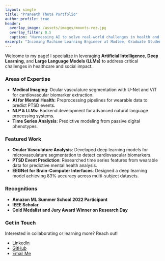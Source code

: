 ```yaml
---
layout: single
title: "Praneeth Thota Portfolio"
author_profile: true
header:
  overlay_image: /assets/images/mounts-rez.jpg
  overlay_filter: 0.5
  caption: "Harnessing AI to solve real-world challenges in health and beyond"
excerpt: "Incoming Machine Learning Engineer at Modlee, Graduate Student Researcher at USC, and AI enthusiast committed to innovation in healthcare and social good."
---
```


Welcome to my page! I specialize in leveraging **Artificial Intelligence**, **Deep Learning**, and **Large Language Models (LLMs)** to address critical challenges in healthcare and social impact.

### Areas of Expertise
- **Medical Imaging:** Ocular vasculature segmentation with U-Net and ViT for cardiovascular biomarker extraction.
- **AI for Mental Health:** Preprocessing pipelines for wearable data to predict PTSD events.
- **NLP & LLMs:** Backend development for advanced natural language processing systems.
- **Time Series Analysis:** Predictive modeling from passive digital phenotypes.

### Featured Work
- **Ocular Vasculature Analysis**: Developed deep learning models for microvasculature segmentation to detect cardiovascular biomarkers.
- **PTSD Event Prediction**: Researched time series features from wearable data for predictive mental health analysis.
- **EEGNet for Brain-Computer Interfaces**: Designed a deep learning model achieving 83% accuracy across multi-subject datasets.

### Recognitions
- **Amazon ML Summer School 2022 Participant**
- **IEEE Scholar**
- **Gold Medalist and Jury Award Winner on Research Day**

### Get in Touch
Interested in collaborating or learning more? Reach out!  
- [LinkedIn](https://linkedin.com/in/yourprofile)  
- [GitHub](https://github.com/yourusername)  
- [Email Me](mailto:your-email@example.com)
